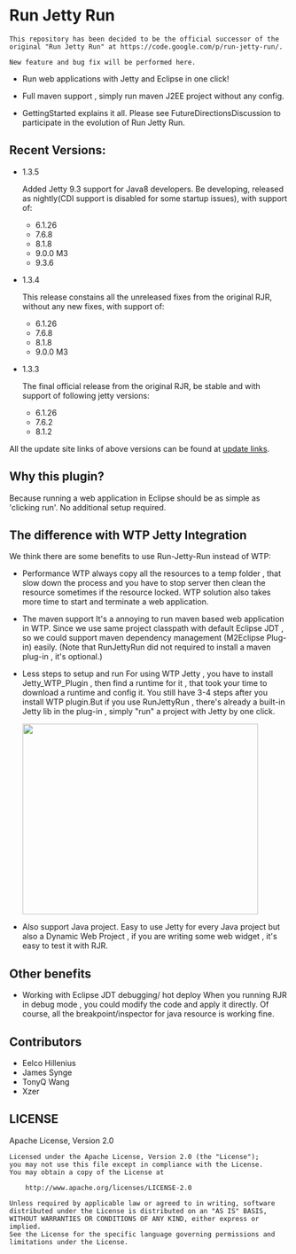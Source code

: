 # Run Jetty Run

```
This repository has been decided to be the official successor of the original "Run Jetty Run" at https://code.google.com/p/run-jetty-run/.

New feature and bug fix will be performed here.
```

- Run web applications with Jetty and Eclipse in one click!

- Full maven support , simply run maven J2EE project without any config.

- GettingStarted explains it all.  Please see FutureDirectionsDiscussion to participate in the evolution of Run Jetty Run.

## Recent Versions:

- 1.3.5

    Added Jetty 9.3 support for Java8 developers. Be developing, released as nightly(CDI support is disabled for some startup issues), with support of:

    - 6.1.26
    - 7.6.8
    - 8.1.8
    - 9.0.0 M3
    - 9.3.6 

- 1.3.4

    This release constains all the unreleased fixes from the original RJR, without any new fixes, with support of:
    
    - 6.1.26
    - 7.6.8
    - 8.1.8
    - 9.0.0 M3

- 1.3.3

    The final official release from the original RJR, be stable and with support of following jetty versions:
    
    - 6.1.26
    - 7.6.2
    - 8.1.2


All the update site links of above versions can be found at [update links](http://xzer.github.io/run-jetty-run/).


## Why this plugin? ##

Because running a web application in Eclipse should be as simple as 'clicking run'. No additional setup required.


## The difference with WTP Jetty Integration ##

We think there are some benefits to use Run-Jetty-Run instead of WTP:

- Performance
    WTP always copy all the resources to a temp folder , that slow down the process and  you have to stop server then clean the resource sometimes if the resource locked. WTP solution also takes more time to start and terminate a web application.

- The maven support
    It's a annoying to run maven based web application in WTP. Since we use same project classpath with default Eclipse JDT , so we could support maven dependency management (M2Eclipse Plug-in) easily. (Note that RunJettyRun did not required to install a maven plug-in , it's optional.)

- Less steps to setup and run
    For using WTP Jetty ,  you have to install Jetty\_WTP\_Plugin , then find a runtime for it , that took your time to download a runtime and config it. You still have 3-4 steps after you install WTP plugin.But if you use RunJettyRun , there's already a built-in Jetty lib in the plug-in , simply "run" a project with Jetty by one click.

    <a href='http://www.youtube.com/watch?feature=player_embedded&v=Dtj1YBy9LKw' target='_blank'><img src='http://img.youtube.com/vi/Dtj1YBy9LKw/0.jpg' width='425' height=344 /></a>

- Also support Java project.
    Easy to use Jetty for every Java project but also a Dynamic Web Project , if you are writing some web widget , it's easy to test it with RJR.


## Other benefits ##

- Working with Eclipse JDT debugging/ hot deploy
    When you running RJR in debug mode , you could modify the code and apply it directly. Of course, all the breakpoint/inspector for java resource is working fine.

## Contributors

- Eelco Hillenius
- James Synge
- TonyQ Wang
- Xzer

## LICENSE

Apache License, Version 2.0

    Licensed under the Apache License, Version 2.0 (the "License");
    you may not use this file except in compliance with the License.
    You may obtain a copy of the License at

        http://www.apache.org/licenses/LICENSE-2.0

    Unless required by applicable law or agreed to in writing, software
    distributed under the License is distributed on an "AS IS" BASIS,
    WITHOUT WARRANTIES OR CONDITIONS OF ANY KIND, either express or implied.
    See the License for the specific language governing permissions and
    limitations under the License.
